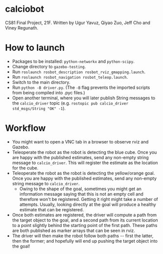 # calciobot
CS81 Final Project, 21F.
Written by Ugur Yavuz, Qiyao Zuo, Jeff Cho and Viney Regunath.

# How to launch
* Packages to be installed: ``python-networkx`` and ``python-scipy``. 
* Change directory to ``gazebo-testing``.
* Run ``roslaunch rosbot_description rosbot_rviz_gmapping.launch``.
* Run ``roslaunch rosbot_navigation rosbot_teleop.launch``.
* Switch to the main directory.
* Run ``python -B driver.py``. (The ``-B`` flag prevents the imported scripts from being compiled into .pyc files.)
* Open another terminal, where you will later publish String messages to the ``calcio_driver`` topic (e.g. ``rostopic pub calcio_driver std_msgs/String "OK" -1``).

# Workflow
* You might want to open a VNC tab in a browser to observe rviz and Gazebo.
* Teleoperate the robot as the robot is detecting the blue cube. Once you are happy with the published estimates, send any non-empty string message to ``calcio_driver``. This will register the estimate as the location for the cube.
* Teleoperate the robot as the robot is detecting the yellow/orange goal. Once you are happy with the published estimates, send any non-empty string message to ``calcio_driver``.
  * Owing to the shape of the goal, sometimes you might get an information message saying that this is not an empty cell and therefore won't be registered. Getting it right might take a number of attempts. Usually, looking directly at the goal will produce a healthy estimate that can be registered.
* Once both estimates are registered, the driver will compute a path from the target object to the goal, and a second path from its current location to a point slightly behind the starting point of the first path. These paths are both published as marker arrays that can be seen in rviz.
* The driver will then make the robot follow both paths -- first the latter, then the former; and hopefully will end up pushing the target object into the goal! 
